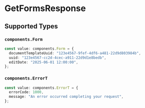 # GetFormsResponse


## Supported Types

### `components.Form`

```typescript
const value: components.Form = {
  documentTemplateUuid: "123e4567-9fef-4df6-a481-22d9d803984b",
  uuid: "123e4567-cc2d-4cec-a911-22d9d1e8bedb",
  editDate: "2025-06-01 12:00:00",
};
```

### `components.ErrorT`

```typescript
const value: components.ErrorT = {
  errorCode: 1000,
  message: "An error occurred completing your request",
};
```

